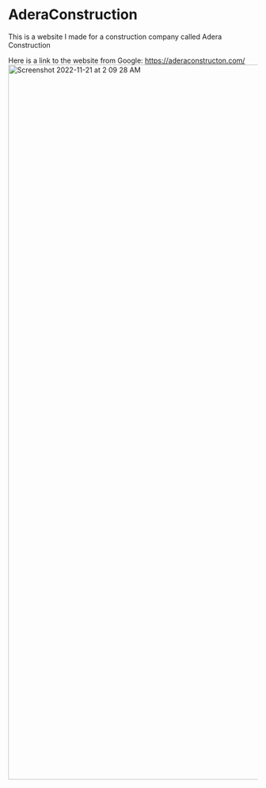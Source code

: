 # AderaConstruction

This is a website I made for a construction company called Adera Construction

Here is a link to the website from Google: https://aderaconstructon.com/
<img width="1440" alt="Screenshot 2022-11-21 at 2 09 28 AM" src="https://user-images.githubusercontent.com/116849018/203214467-935a27c9-efef-4977-9478-05308691a2ec.png">
